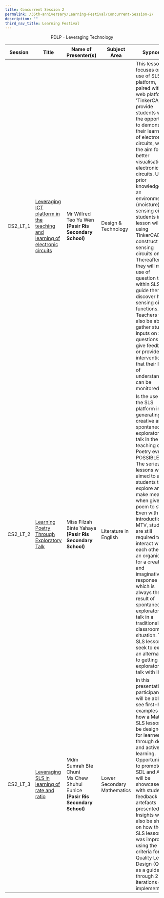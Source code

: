 ```yaml
---
title: Concurrent Session 2
permalink: /35th-anniversary/Learning-Festival/Concurrent-Session-2/
description: ""
third_nav_title: Learning Festival
---
```

<center>PDLP - Leveraging Technology</center>

| Session | Title | Name of Presenter(s) | Subject Area | Sypnosis
| -------- | -------- | -------- |-------- |-------- |
| CS2\_LT\_1     | [Leveraging ICT platform in the teaching and learning of electronic circuits](https://drive.google.com/file/d/1e1AkD-Y29M2yJUo0YSM4S_StYaBYQOth/view?usp=sharing)     | Mr Wilfred Teo Yu Wen<br>**(Pasir Ris Secondary School)**     |Design & Technology|This lesson focuses on the use of SLS platform, paired with web platform 'TinkerCAD’ to provide students with the opportunity to demonstrate their learning of electronic circuits, with the aim for better visualisation of electronic circuits. Using prior knowledge to an environment (moisture) sensing circuit, students in this lesson will be using TinkerCAD to construct light sensing circuits online. Thereafter, they will make use of question tools within SLS to guide them to discover how a sensing circuit functions. Teachers will also be able to gather student inputs on SLS questions to give feedback or provide intervention so that their level of understanding can be monitored.
|CS2\_LT\_2|[Learning Poetry Through Exploratory Talk](https://drive.google.com/file/d/1YoA9KrzHLWpVPP9z3GIfqGqSF6IyKxXs/view?usp=sharing)|Miss Filzah Binte Yahaya  <br>**(Pasir Ris Secondary School)**|Literature in English|Is the use of the SLS platform in generating creative and spontaneous exploratory talk in the teaching of Poetry even POSSIBLE? <br>The series of lessons were aimed to allow students to explore and to make meaning when given a poem to study. Even with the introduction of MTV, students are still required to interact with each other in an organic way for a creative and imaginative response which is always the result of spontaneous exploratory talk in a traditional classroom situation. The SLS lessons seek to explore an alternative to getting exploratory talk with ICT.
|CS2\_LT\_3|[Leveraging SLS in learning of rate and ratio](https://drive.google.com/file/d/1MpWYlTUKtrRWSdR_1Us26UzdQaDfaok4/view?usp=sharing)|Mdm Sumrah Bte Chuni<br>Ms Chew Shuhui Eunice<br>**(Pasir Ris Secondary School)**|Lower Secondary Mathematics|In this presentation, participants will be able to see first-hand examples of how a Math SLS lesson can be designed for learners through deep and active learning. Opportunities to promote SDL and AfL will be showcased, with students' feedback and artefacts presented. Insights will also be shared on how the SLS lesson was improved using the criteria for Quality Lesson Design (QLD) as a guide, through 2 iterations of implementation